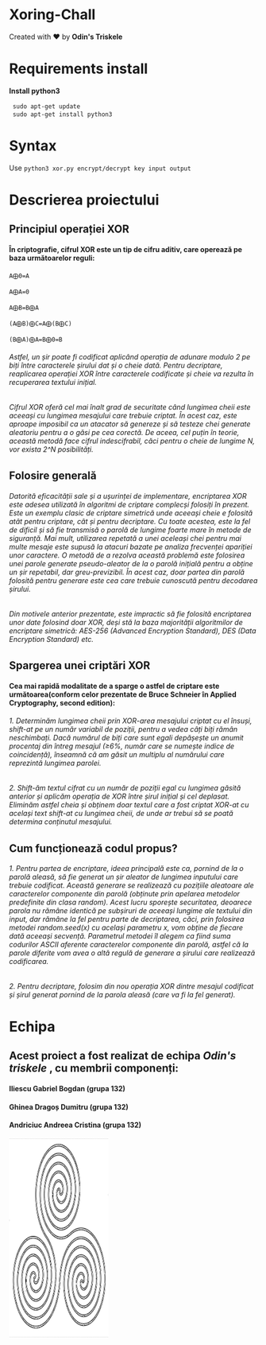 # Xoring-Chall

Created with ❤️ by **Odin's Triskele**

# Requirements install 

**Install python3**
```
 sudo apt-get update
 sudo apt-get install python3
```
# Syntax


Use `python3 xor.py encrypt/decrypt key input output`



# Descrierea proiectului



## Principiul operației XOR
#### În criptografie, cifrul XOR este un tip de cifru aditiv, care operează pe baza următoarelor reguli: 

```
A⨁0=A				

A⨁A=0				

A⨁B=B⨁A

(A⨁B)⨁C=A⨁(B⨁C)

(B⨁A)⨁A=B⨁0=B
```
 
######   Astfel, un șir poate fi codificat aplicând operația de adunare modulo 2 pe biți între caracterele șirului dat și o cheie dată. Pentru decriptare, reaplicarea operației XOR între caracterele codificate și cheie va rezulta în recuperarea textului inițial.  
######   Cifrul XOR oferă cel mai înalt grad de securitate când lungimea cheii este aceeași cu lungimea mesajului care trebuie criptat. În acest caz, este aproape imposibil ca un atacator să genereze și să testeze chei generate aleatoriu pentru a o găsi pe cea corectă. De aceea, cel puțin în teorie, această metodă face cifrul indescifrabil, căci pentru o cheie de lungime N, vor exista 2^N posibilități.


## Folosire generală

######   Datorită eficacității sale și a ușurinței de implementare, encriptarea XOR este adesea utilizată în algoritmi de criptare complecși folosiți în prezent. Este un exemplu clasic de criptare simetrică unde aceeași cheie e folosită atât pentru criptare, cât și pentru decriptare. Cu toate acestea, este la fel de dificil și să fie transmisă o parolă de lungime foarte mare în metode de siguranță. Mai mult, utilizarea repetată a unei aceleași chei pentru mai multe mesaje este supusă la atacuri bazate pe analiza frecvenței apariției unor caractere. O metodă de a rezolva această problemă este folosirea unei parole generate pseudo-aleator de la o parolă inițială pentru a obține un șir repetabil, dar greu-previzibil. În acest caz, doar partea din parolă folosită pentru generare este cea care trebuie cunoscută pentru decodarea șirului.
######    Din motivele anterior prezentate, este impractic să fie folosită encriptarea unor date folosind doar XOR, deși stă la baza majorității algoritmilor de encriptare simetrică: AES-256 (Advanced Encryption Standard), DES (Data Encryption Standard) etc.


## Spargerea unei criptări XOR

####  Cea mai rapidă modalitate de a sparge o astfel de criptare este următoarea(conform celor prezentate de Bruce Schneier în Applied Cryptography, second edition): 

###### 1. Determinăm lungimea cheii prin XOR-area mesajului criptat cu el însuși, shift-at pe un număr variabil de poziții, pentru a vedea câți biți rămân neschimbați. Dacă numărul de biți care sunt egali depășește un anumit procentaj din întreg mesajul (≥6%, număr care se numește indice de coincidență), înseamnă că am găsit un multiplu al numărului care reprezintă lungimea parolei.
###### 2. Shift-ăm textul cifrat cu un număr de poziții egal cu lungimea găsită anterior și aplicăm operația de XOR între șirul inițial și cel deplasat. Eliminăm astfel cheia și obținem doar textul care a fost criptat XOR-at cu același text shift-at cu lungimea cheii, de unde ar trebui să se poată determina conținutul mesajului.


## Cum funcționează codul propus?

###### 1. Pentru partea de encriptare, ideea principală este ca, pornind de la o parolă aleasă, să fie generat un șir aleator de lungimea inputului care trebuie codificat. Această generare se realizează cu pozițiile aleatoare ale caracterelor componente din parolă (obținute prin apelarea metodelor predefinite din clasa random). Acest lucru sporește securitatea, deoarece parola nu rămâne identică pe subșiruri de aceeași lungime ale textului din input, dar rămâne la fel pentru parte de decriptarea, căci, prin folosirea metodei random.seed(x) cu același parametru x, vom obține de fiecare dată aceeași secvență. Parametrul metodei îl alegem ca fiind suma codurilor ASCII aferente caracterelor componente din parolă, astfel că la parole diferite vom avea o altă regulă de generare a șirului care realizează codificarea. 

###### 2. Pentru decriptare, folosim din nou operația XOR dintre mesajul codificat și șirul generat pornind de la parola aleasă (care va fi la fel generat). 


# Echipa

## Acest proiect a fost realizat de echipa ***Odin's triskele*** , cu membrii componenți: 

#### Iliescu Gabriel Bogdan (grupa 132)                                         
#### Ghinea Dragoș Dumitru (grupa 132)
#### Andriciuc Andreea Cristina (grupa 132)

<img src="https://raw.githubusercontent.com/CoCodrilo1710/Xoring-Chall/main/logov44.png" width="200" height="400">

